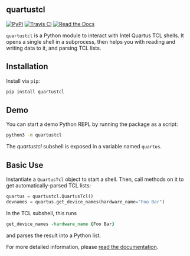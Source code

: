 quartustcl
----------

[![PyPI](https://img.shields.io/pypi/v/quartustcl)](https://pypi.org/project/quartustcl/)
[![Travis CI](https://img.shields.io/travis/com/agrif/quartustcl/master)](https://travis-ci.com/agrif/quartustcl)
[![Read the Docs](https://img.shields.io/readthedocs/quartustcl/latest)][docs]

 [docs]: https://quartustcl.readthedocs.io/en/latest/

`quartustcl` is a Python module to interact with Intel Quartus TCL
shells. It opens a single shell in a subprocess, then helps you with
reading and writing data to it, and parsing TCL lists.

## Installation

Install via `pip`:

```bash
pip install quartustcl
```

## Demo

You can start a demo Python REPL by running the package as a script:
```bash
python3 -m quartustcl
```

The *quartustcl* subshell is exposed in a variable named `quartus`.

## Basic Use

Instantiate a `QuartusTcl` object to start a shell. Then, call methods
on it to get automatically-parsed TCL lists:

```python
quartus = quartustcl.QuartusTcl()
devnames = quartus.get_device_names(hardware_name="Foo Bar")
```

In the TCL subshell, this runs
```tcl
get_device_names -hardware_name {Foo Bar}
```
and parses the result into a Python list.

For more detailed information, please [read the documentation][docs].
